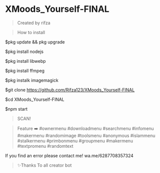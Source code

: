 # XMoods_Yourself-FINAL
> Created by rifza

> How to install

$pkg update && pkg upgrade

$pkg install nodejs

$pkg install libwebp

$pkg install ffmpeg

$pkg instalk imagemagick

$git clone https://github.com/Rifza123/XMoods_Yourself-FINAL

$cd XMoods_Yourself-FINAL

$npm start

> SCAN!

> Feature ➡️
#ownermenu
#downloadmenu
#searchmenu
#infomenu
#makermenu
#randomimage
#toolsmenu
#anonymous
#islammenu
#stalkermenu
#primbonmenu
#groupmenu
#makermenu
#textpromenu
#randomtext

If you find an error please contact me!
wa.me/6287708357324

> ✨Thanks To all creator bot
